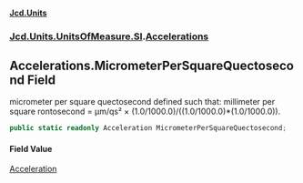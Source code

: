 #### [Jcd.Units](index.md 'index')
### [Jcd.Units.UnitsOfMeasure.SI](Jcd.Units.UnitsOfMeasure.SI.md 'Jcd.Units.UnitsOfMeasure.SI').[Accelerations](Accelerations.md 'Jcd.Units.UnitsOfMeasure.SI.Accelerations')

## Accelerations.MicrometerPerSquareQuectosecond Field

micrometer per square quectosecond defined such that: millimeter per square rontosecond = μm/qs² × (1.0/1000.0)/((1.0/1000.0)*(1.0/1000.0)).

```csharp
public static readonly Acceleration MicrometerPerSquareQuectosecond;
```

#### Field Value
[Acceleration](Acceleration.md 'Jcd.Units.UnitTypes.Acceleration')